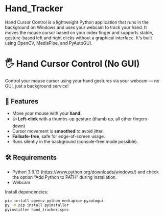 # Hand_Tracker
Hand Cursor Control is a lightweight Python application that runs in the background on Windows and uses your webcam to track your hand. It moves the mouse cursor based on your index finger and supports stable, gesture-based left and right clicks without a graphical interface. It's built using OpenCV, MediaPipe, and PyAutoGUI.

# 🖐️ Hand Cursor Control (No GUI)

Control your mouse cursor using your hand gestures via your webcam — no GUI, just a background service!

## 🔧 Features

- Move your mouse with your **hand**.
- 👍 **Left-click** with a thumbs-up gesture (thumb up, all other fingers down)
- Cursor movement is **smoothed** to avoid jitter.
- **Failsafe-free**, safe for edge-of-screen usage.
- Runs silently in the background (console-free mode possible).

## 🛠️ Requirements

- Python 3.9.13  (https://www.python.org/downloads/windows/) and check the option “Add Python to PATH” during installation.
- Webcam

Install dependencies:

```bash
pip install opencv-python mediapipe pyautogui
py -m pip install pyinstaller
pyinstaller hand_tracker.spec
```



